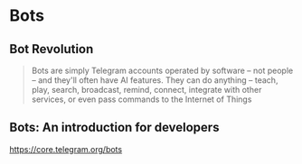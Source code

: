 # Bots

## Bot Revolution

> Bots are simply Telegram accounts operated by software – not people – and they'll often have AI features. They can do anything – teach, play, search, broadcast, remind, connect, integrate with other services, or even pass commands to the Internet of Things [](https://telegram.org/blog/bot-revolution)

## Bots: An introduction for developers

https://core.telegram.org/bots